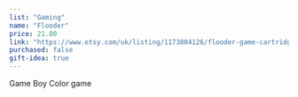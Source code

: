 ```yaml
---
list: "Gaming"
name: "Flooder"
price: 21.00
link: "https://www.etsy.com/uk/listing/1173804126/flooder-game-cartridge-for-game-boy?click_key=48c2e34a4dea500a89b1b54e9d4827dededf90da%3A1173804126&click_sum=fe21ad03&ref=shop_home_active_24"
purchased: false
gift-idea: true
---
```

Game Boy Color game
